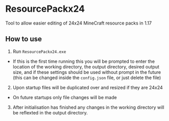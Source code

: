 # ResourcePackx24

Tool to allow easier editing of 24x24 MineCraft resource packs in 1.17

## How to use

1. Run `ResourcePackx24.exe`
  - If this is the first time running this you will be prompted to enter the location of the working directory, the output directory, desired output size, and if these settings should be used without prompt in the future (this can be changed inside the `config.json` file, or just delete the file)
2. Upon startup files will be duplicated over and resized if they are 24x24
  - On future startups only file changes will be made
3. After initialisation has finished any changes in the working directory will be reflexted in the output directory.